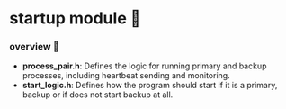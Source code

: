 # startup module 🏁
### overview 🔭
- **process_pair.h**: Defines the logic for running primary and backup processes, including heartbeat sending and monitoring.
- **start_logic.h**: Defines how the program should start if it is a primary, backup or if does not start backup at all.

